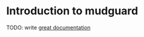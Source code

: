 # Introduction to mudguard

TODO: write [great documentation](http://jacobian.org/writing/what-to-write/)
